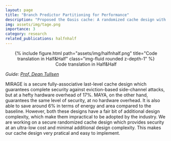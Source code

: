 ```yaml
---
layout: page
title: "Branch Predictor Partitioning for Performance"
description: "Proposed the Oasis cache: A randomized cache design with minimal design complexity and ultra-low cost"
img: assets/img/tage.png
importance: 3
category: research
related_publications: halfnhalf
---
```


<center>
<div class="row">
    <div class="col-sm mt-4 mt-md-0">
        {% include figure.html path="assets/img/halfnhalf.png" title="Code translation in Half&Half" class="img-fluid rounded z-depth-1" %}
    </div>
</div>
<div class="caption">
    Code translation in Half&Half
</div>
</center>

_Guide: [Prof. Dean Tullsen](https://cseweb.ucsd.edu/~tullsen/)_  

MIRAGE is a secure fully-associative last-level cache design which guarantees complete security against eviction-based side-channel attacks, but at a hefty hardware overhead of 17%. MAYA, on the other hand, guarantees the same level of security, at no hardware overhead. It is also able to save around 6% in terms of energy and area compared to the baseline. However, both these designs have a fair bit of additional design complexity, which make them impractical to be adopted by the industry. We are working on a secure randomized cache design which provides security at an ultra-low cost and minimal additional design complexity. This makes our cache design very pratical and easy to implement.

